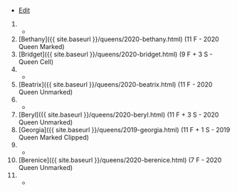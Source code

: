 * [Edit](https://github.com/joejcollins/rhapsody-angel/edit/master/_includes/apiary.md)

1. -
1. [Bethany]({{ site.baseurl }}/queens/2020-bethany.html) (11 F - 2020 Queen Marked)
1. [Bridget]({{ site.baseurl }}/queens/2020-bridget.html) (9 F + 3 S - Queen Cell)
1. -
1. [Beatrix]({{ site.baseurl }}/queens/2020-beatrix.html) (11 F - 2020 Queen Unmarked)
1. -
1. [Beryl]({{ site.baseurl }}/queens/2020-beryl.html) (11 F + 3 S - 2020 Queen Unmarked)
1. [Georgia]({{ site.baseurl }}/queens/2019-georgia.html) (11 F + 1 S - 2019 Queen Marked Clipped)
1. -
1. [Berenice]({{ site.baseurl }}/queens/2020-berenice.html) (7 F - 2020 Queen Unmarked)
1. -